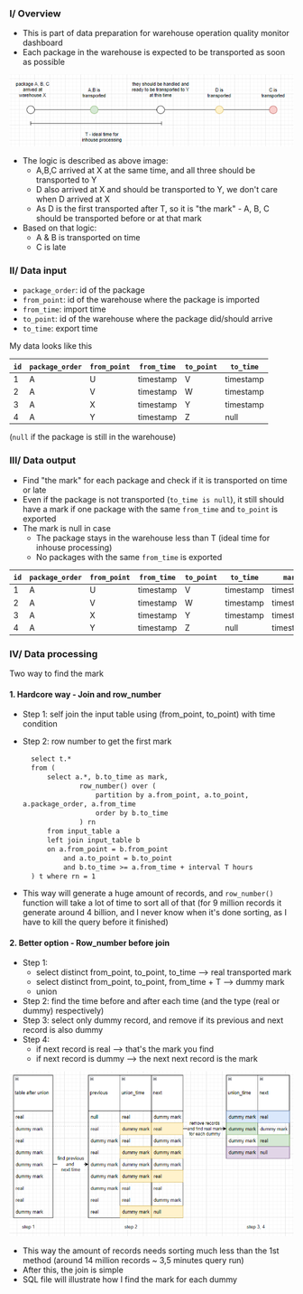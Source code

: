 ### I/ Overview

- This is part of data preparation for warehouse operation quality monitor dashboard
- Each package in the warehouse is expected to be transported as soon as possible

![img_1.png](img_1.png)

- The logic is described as above image:
    - A,B,C arrived at X at the same time, and all three should be transported to Y
    - D also arrived at X and should be transported to Y, we don't care when D arrived at X
    - As D is the first transported after T, so it is "the mark" - A, B, C should be transported before or at that mark  
- Based on that logic:
    - A & B is transported on time
    - C is late

### II/ Data input
- `package_order`: id of the package
- `from_point`: id of the warehouse where the package is imported 
- `from_time`: import time
- `to_point`: id of the warehouse where the package did/should arrive
- `to_time`: export time

My data looks like this

|`id`|`package_order`|`from_point`|`from_time`|`to_point`|`to_time`|
|---|---|---|---|---|---|
|1|   A   |U   |timestamp   |V   |timestamp| 
|2|   A   |V   |timestamp   |W   |timestamp| 
|3|   A   |X   |timestamp   |Y   |timestamp| 
|4|   A   |Y   |timestamp   |Z   |null     | 

(`null` if the package is still in the warehouse)

### III/ Data output

- Find "the mark" for each package and check if it is transported on time or late
- Even if the package is not transported (`to_time is null`), it still should have a mark if one package with the same `from_time` and `to_point` is exported
- The mark is null in case
    - The package stays in the warehouse less than T (ideal time for inhouse processing)
    - No packages with the same `from_time` is exported

|`id`|`package_order`|`from_point`|`from_time`|`to_point`|`to_time`|`mark`|
|---|---|---|---|---|---|---|
|1|   A   |U   |timestamp   |V   |timestamp| timestamp|
|2|   A   |V   |timestamp   |W   |timestamp| timestamp|
|3|   A   |X   |timestamp   |Y   |timestamp| timestamp|
|4|   A   |Y   |timestamp   |Z   |null     | timestamp|

### IV/ Data processing

Two way to find the mark

#### 1. Hardcore way - Join and row_number
- Step 1: self join the input table using (from_point, to_point) with time condition
- Step 2: row number to get the first mark
        
        select t.* 
        from (
            select a.*, b.to_time as mark,
                    row_number() over (
                        partition by a.from_point, a.to_point, a.package_order, a.from_time 
                        order by b.to_time
                    ) rn 
            from input_table a
            left join input_table b
            on a.from_point = b.from_point 
                and a.to_point = b.to_point 
                and b.to_time >= a.from_time + interval T hours
        ) t where rn = 1

- This way will generate a huge amount of records, and `row_number()` function will take a lot of time to sort all of that (for 9 million records it generate around 4 billion, and I never know when it's done sorting, as I have to kill the query before it finished)
 #### 2. Better option - Row_number before join
- Step 1: 
    - select distinct from_point, to_point, to_time --> real transported mark
    - select distinct from_point, to_point, from_time + T --> dummy mark 
    - union
- Step 2: find the time before and after each time (and the type (real or dummy) respectively)
- Step 3: select only dummy record, and remove if its previous and next record is also dummy
- Step 4:
    - if next record is real --> that's the mark you find
    - if next record is dummy --> the next next record is the mark
    
![img.png](img.png)

- This way the amount of records needs sorting much less than the 1st method (around 14 million records ~ 3,5 minutes query run)
- After this, the join is simple
- SQL file will illustrate how I find the mark for each dummy 
